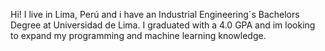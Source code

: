 Hi!
I live in Lima, Perú and i have an Industrial Engineering´s Bachelors Degree at Universidad de Lima. I graduated with a 4.0 GPA and im looking to expand my programming and machine learning knowledge. 

